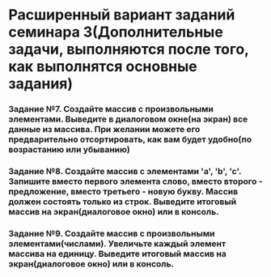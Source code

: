 # Расширенный вариант заданий семинара 3(Дополнительные задачи, выполняются после того, как выполнятся основные задания)

### Задание №7. Создайте массив с произвольными элементами. Выведите в диалоговом окне(на экран) все данные из массива. При желании можете его предварительно отсортировать, как вам будет удобно(по возрастанию или убыванию)

### Задание №8. Создайте массив с элементами 'a', 'b', 'c'. Запишите вместо первого элемента слово, вместо второго - предложение, вместо третьего - новую букву. Массив должен состоять только из строк. Выведите итоговый массив на экран(диалоговое окно) или в консоль.

### Задание №9. Создайте массив с произвольными элементами(числами). Увеличьте каждый элемент массива на единицу. Выведите итоговый массив на экран(диалоговое окно) или в консоль.
